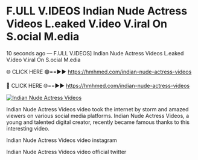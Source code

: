 # F.ULL V.IDEOS Indian Nude Actress Videos L.eaked V.ideo V.iral On S.ocial M.edia

10 seconds ago — F.ULL V.IDEOS] Indian Nude Actress Videos L.eaked V.ideo V.iral On S.ocial M.edia

🌐 CLICK HERE 🟢==►► https://hmhmed.com/indian-nude-actress-videos

🔴 CLICK HERE 🌐==►► https://hmhmed.com/indian-nude-actress-videos

[![Indian Nude Actress Videos](https://i.imgur.com/dJHk4Zq.gif)](https://hmhmed.com/indian-nude-actress-videos)

Indian Nude Actress Videos video took the internet by storm and amazed viewers on various social media platforms. Indian Nude Actress Videos, a young and talented digital creator, recently became famous thanks to this interesting video.

Indian Nude Actress Videos video instagram

Indian Nude Actress Videos video official twitter
